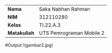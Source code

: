 |  | |
| ----------- | ----------- |
| <b> Nama     | Saka Nabhan Rahman        |
| <b> NIM     | 312110280       |
| <b> Kelas   | TI.22.A.3        |
| <b> Matakuliah   | UTS Pemrograman Mobile 2      |

#Output
!(gambar2.jpg)